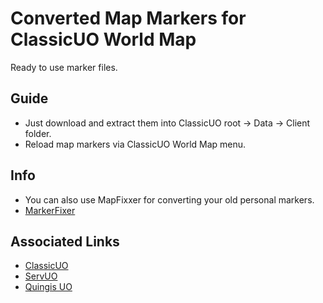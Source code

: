 # Converted Map Markers for ClassicUO World Map

 Ready to use marker files.

## Guide

- Just download and extract them into ClassicUO root -> Data -> Client folder.
- Reload map markers via ClassicUO World Map menu.

## Info

- You can also use MapFixxer for converting your old personal markers.
- [MarkerFixer](https://github.com/odhinn/cuo-marker-fixer)

## 	Associated Links

- [ClassicUO](https://www.classicuo.eu)  
- [ServUO](https://www.servuo.com)  
- [Quingis UO](https://www.quingis.com)  
